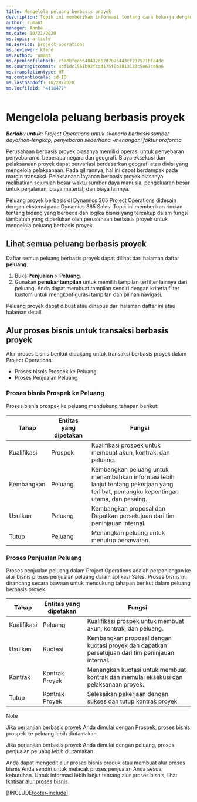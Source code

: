 ```yaml
---
title: Mengelola peluang berbasis proyek
description: Topik ini memberikan informasi tentang cara bekerja dengan peluang yang terkait dengan proyek.
author: rumant
manager: Annbe
ms.date: 10/21/2020
ms.topic: article
ms.service: project-operations
ms.reviewer: kfend
ms.author: rumant
ms.openlocfilehash: c5a8bfea5540432a62d7075443cf237571bfa4de
ms.sourcegitcommit: 4cf1dc1561b92fca4175f0b3813133c5e63ce8e6
ms.translationtype: HT
ms.contentlocale: id-ID
ms.lasthandoff: 10/28/2020
ms.locfileid: "4118477"
---
```

# <a name="manage-project-based-opportunities"></a>Mengelola peluang berbasis proyek

_**Berlaku untuk:** Project Operations untuk skenario berbasis sumber daya/non-lengkap, penyebaran sederhana -menangani faktur proforma_

Perusahaan berbasis proyek biasanya memiliki operasi untuk penyebaran penyebaran di beberapa negara dan geografi. Biaya eksekusi dan pelaksanaan proyek dapat bervariasi berdasarkan geografi atau divisi yang mengelola pelaksanaan. Pada gilirannya, hal ini dapat berdampak pada margin transaksi. Pelaksanaan layanan berbasis proyek biasanya melibatkan sejumlah besar waktu sumber daya manusia, pengeluaran besar untuk perjalanan, biaya material, dan biaya lainnya.

Peluang proyek berbasis di Dynamics 365 Project Operations didesain dengan ekstensi pada Dynamics 365 Sales. Topik ini memberikan rincian tentang bidang yang berbeda dan logika bisnis yang tercakup dalam fungsi tambahan yang diperlukan oleh perusahaan berbasis proyek untuk mengelola peluang berbasis proyek.

## <a name="view-all-project-based-opportunities"></a>Lihat semua peluang berbasis proyek

Daftar semua peluang berbasis proyek dapat dilihat dari halaman daftar **peluang**. 

1. Buka **Penjualan** > **Peluang**.
2. Gunakan **penukar tampilan** untuk memilih tampilan terfilter lainnya dari peluang. Anda dapat membuat tampilan sendiri dengan kriteria filter kustom untuk mengkonfigurasi tampilan dan pilihan navigasi.

Peluang proyek dapat dibuat atau dihapus dari halaman daftar ini atau halaman detail.

## <a name="business-process-flow-for-project-based-deals"></a>Alur proses bisnis untuk transaksi berbasis proyek

Alur proses bisnis berikut didukung untuk transaksi berbasis proyek dalam Project Operations:

- Proses bisnis Prospek ke Peluang
- Proses Penjualan Peluang

### <a name="lead-to-opportunity-business-process"></a>Proses bisnis Prospek ke Peluang 
Proses bisnis prospek ke peluang mendukung tahapan berikut:

| Tahap | Entitas yang dipetakan | Fungsi |
| --- | --- | --- |
| Kualifikasi | Prospek | Kualifikasi prospek untuk membuat akun, kontrak, dan peluang. |
| Kembangkan | Peluang | Kembangkan peluang untuk menambahkan informasi lebih lanjut tentang pekerjaan yang terlibat, pemangku kepentingan utama, dan pesaing. |
| Usulkan | Peluang | Kembangkan proposal dan Dapatkan persetujuan dari tim peninjauan internal. |
| Tutup | Peluang | Menangkan peluang untuk menutup penawaran. |

### <a name="opportunity-sales-process"></a>Proses Penjualan Peluang
Proses penjualan peluang dalam Project Operations adalah perpanjangan ke alur bisnis proses penjualan peluang dalam aplikasi Sales. Proses bisnis ini dirancang secara bawaan untuk mendukung tahapan berikut dalam peluang berbasis proyek.

| Tahap | Entitas yang dipetakan | Fungsi |
| --- | --- | --- |
| Kualifikasi | Peluang | Kualifikasi prospek untuk membuat akun, kontrak, dan peluang. |
| Usulkan | Kuotasi | Kembangkan proposal dengan kuotasi proyek dan dapatkan persetujuan dari tim peninjauan internal. |
| Kontrak | Kontrak Proyek | Menangkan kuotasi untuk membuat kontrak dan memulai eksekusi dan pelaksanaan proyek. |
| Tutup | Kontrak Proyek | Selesaikan pekerjaan dengan sukses dan tutup kontrak proyek. |

> [!NOTE]
> Jika perjanjian berbasis proyek Anda dimulai dengan Prospek, proses bisnis prospek ke peluang lebih diutamakan.
>
> Jika perjanjian berbasis proyek Anda dimulai dengan peluang, proses penjualan peluang lebih diutamakan.

Anda dapat mengedit alur proses bisnis produk atau membuat alur proses bisnis Anda sendiri untuk melacak proses penjualan Anda sesuai kebutuhan. Untuk informasi lebih lanjut tentang alur proses bisnis, lihat [Ikhtisar alur proses bisnis](https://docs.microsoft.com/dynamics365/customerengagement/on-premises/customize/business-process-flows-overview).


[!INCLUDE[footer-include](../includes/footer-banner.md)]